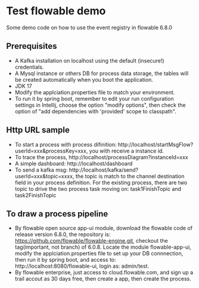 Test flowable demo
============================

Some demo code on how to use the event registry in flowable 6.8.0

Prerequisites
-------------
- A Kafka installation on localhost using the default (insecure!) credentials.
- A Mysql instance or others DB for process data storage,
the tables will be created automatically when you boot the application.
- JDK 17
- Modify the applciation.properties file to match your environment.
- To run it by spring boot, remember to edit your run configuration settings in Intellij, choose the option "modify options", 
then check the option of "add dependencies with 'provided' scope to classpath".


Http URL sample
-------------
- To start a process with process difinition: http://localhost/startMsgFlow?userId=xxx&processKey=xxx, you with receive 
a instance id.
- To trace the process, http://localhost/processDiagram?instanceId=xxx
- A simple dashboard: http://localhost/dashboard
- To send a kafka msg: http://localhost/kafka/send?userId=xxx&topic=xxxx, 
the topic is match to the channel destination field in your process definition. For the existing process, there are two 
topic to drive the two process task moving on: task1FinishTopic and task2FinishTopic



To draw a process pipeline
-------------
- By flowable open source app-ui module, download the flowable code of release version 6.8.0,
the repository is: https://github.com/flowable/flowable-engine.git, checkout the tag(important, not branch) of 6.0.8.
Locate the module flowable-app-ui, modify the applciation.properties file to set up your DB connnection, then run it 
by spring boot, and access to: http://localhost:8080/flowable-ui, login as: admin/test.
- By flowable enterprise, just access to cloud.flowable.com, and sign up a trail accout as 30 days free, then create a 
app, then create the process.
